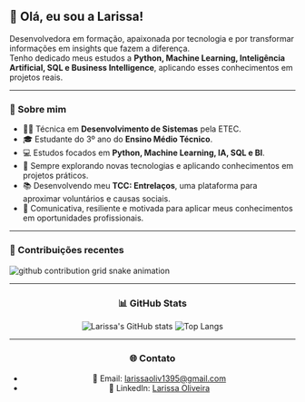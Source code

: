 ## 💜 Olá, eu sou a Larissa!

Desenvolvedora em formação, apaixonada por tecnologia e por transformar informações em insights que fazem a diferença.  
Tenho dedicado meus estudos a **Python, Machine Learning, Inteligência Artificial, SQL e Business Intelligence**, aplicando esses conhecimentos em projetos reais.

---

### 📌 Sobre mim

- 👩‍💻 Técnica em **Desenvolvimento de Sistemas** pela ETEC.
- 🎓 Estudante do 3º ano do **Ensino Médio Técnico**.
- 💻 Estudos focados em **Python, Machine Learning, IA, SQL e BI**.  
- 🌱 Sempre explorando novas tecnologias e aplicando conhecimentos em projetos práticos.  
- 📚 Desenvolvendo meu **TCC: Entrelaços**, uma plataforma para aproximar voluntários e causas sociais.  
- 💬 Comunicativa, resiliente e motivada para aplicar meus conhecimentos em oportunidades profissionais.  

---

### 🐍 Contribuições recentes

<picture align="center">
  <source media="(prefers-color-scheme: dark)" srcset="https://raw.githubusercontent.com/Larissasantos2/LarissaSantos2/output/github-contribution-grid-snake-dark.svg">
  <source media="(prefers-color-scheme: light)" srcset="https://raw.githubusercontent.com/Larissasantos2/Larissasantos2/output/github-contribution-grid-snake-dark.svg">
  <img align="center" alt="github contribution grid snake animation" src="https://raw.githubusercontent.com/Larissasantos2/Larissasantos2/output/github-contribution-grid-snake.svg">


---

### 📊 GitHub Stats

![Larissa's GitHub stats](https://github-readme-stats.vercel.app/api?username=LarissaSantos2&show_icons=true&theme=github_dark)
![Top Langs](https://github-readme-stats.vercel.app/api/top-langs/?username=LarissaSantos2&layout=compact&theme=github_dark)

---

### 🌐 Contato

- 📧 Email: larissaoliv1395@gmail.com  
- 💼 LinkedIn: [Larissa Oliveira](https://www.linkedin.com/in/larissaolivsantos07)


<!--
**LarissaSantos2/LarissaSantos2** is a ✨ _special_ ✨ repository because its `README.md` (this file) appears on your GitHub profile.

Here are some ideas to get you started:

- 🔭 I’m currently working on ...
- 🌱 I’m currently learning ...
- 👯 I’m looking to collaborate on ...
- 🤔 I’m looking for help with ...
- 💬 Ask me about ...
- 📫 How to reach me: ...
- 😄 Pronouns: ...
- ⚡ Fun fact: ...
-->
